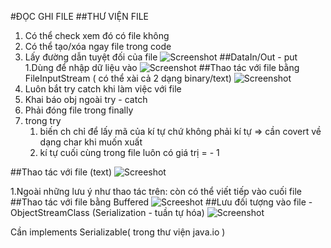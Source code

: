 #ĐỌC GHI FILE
##THƯ VIỆN FILE
1. Có thể check xem đó có file không 
2. Có thể tạo/xóa ngay file trong code
3. Lấy đường dẫn tuyệt đối của file
![Screenshot](https://scontent.xx.fbcdn.net/v/t1.15752-9/p403x403/272326736_671311113881681_7511764882296480152_n.png?_nc_cat=100&ccb=1-5&_nc_sid=aee45a&_nc_ohc=af8oZmrjCiYAX8P6DZD&_nc_ad=z-m&_nc_cid=0&_nc_ht=scontent.xx&oh=03_AVJtiXlTVvsWRuiQCzfLtyQMuC1nFzxxTkzHQ8tXPvgW4w&oe=6216DE11)
##DataIn/Out - put
1.Dùng để nhập dữ liệu vào
![Screenshot](https://scontent.xx.fbcdn.net/v/t1.15752-9/272013603_350237950256918_5716590065533617490_n.png?_nc_cat=110&ccb=1-5&_nc_sid=aee45a&_nc_ohc=yrkLIeHlncUAX_qHRwZ&_nc_ad=z-m&_nc_cid=0&_nc_ht=scontent.xx&oh=03_AVKOThhZoQsVcBLP7xun9LbTkypgLTCbr-Pd4wBWGFLrEw&oe=621880BE)
##Thao tác với file bằng FileInputStream ( có thể xài cả 2 dạng binary/text)
![Screenshot](https://scontent-hel3-1.xx.fbcdn.net/v/t1.15752-9/272323289_1110207249738219_9119514370354027593_n.png?_nc_cat=103&ccb=1-5&_nc_sid=ae9488&_nc_ohc=hNVcVrZrtlgAX_YXsdx&_nc_ht=scontent-hel3-1.xx&oh=03_AVLKr1sStoqsY75iAXNvrxOkRbEhM9FwdkYz4MAAeMsCqw&oe=621632E8)
1. Luôn bắt try catch khi làm việc với file
2. Khai báo obj ngoài try - catch
3. Phải đóng file trong finally 
4. trong try
   1. biến ch chỉ để lấy mã của kí tự chứ không phải kí tự => cần covert về dạng char khi muốn xuất
   2. kí tự cuối cùng trong file luôn có giá trị = - 1
 
##Thao tác với file (text)
![Screeshot](https://scontent.xx.fbcdn.net/v/t1.15752-9/p403x403/272300435_741984470121784_4914142184224906658_n.png?_nc_cat=107&ccb=1-5&_nc_sid=aee45a&_nc_ohc=qcalAxk8jDUAX8Ax2Ys&_nc_oc=AQlNYW346MrLi2nvomH2gc048qvX0VpltJtW2SFj8or6-XhnKIEWWEEOUjMYyg0QIZkVolV2iNmJt2hKk1toAGmi&_nc_ad=z-m&_nc_cid=0&_nc_ht=scontent.xx&oh=03_AVI821V15sGsak-kpml2-UnCqOtI5kCMw4Unyh7KENc7Dg&oe=62181EE1)

1.Ngoài những lưu ý như thao tác trên: còn có thể viết tiếp vào cuối file 
##Thao tác với file bằng Buffered 
![Screeshot](https://scontent-hel3-1.xx.fbcdn.net/v/t1.15752-9/272048825_512303746833223_747657154387587778_n.png?_nc_cat=111&ccb=1-5&_nc_sid=ae9488&_nc_ohc=85JZzlNIp-IAX8u31eI&tn=Nh1sVwXKQts0v8tL&_nc_ht=scontent-hel3-1.xx&oh=03_AVKt_gj51_JQSJDHrl0WMDl3TjcZDu1TpIH3hDVYDP0J8Q&oe=6217FDC0)
##Lưu đối tượng vào file - ObjectStreamClass (Serialization - tuần tự hóa)
![Screenshot](https://scontent.xx.fbcdn.net/v/t1.15752-9/p403x403/272355989_4641921535926989_3544025467313146030_n.png?_nc_cat=103&ccb=1-5&_nc_sid=aee45a&_nc_ohc=dgLprxqcMc4AX-TxdxD&_nc_ad=z-m&_nc_cid=0&_nc_ht=scontent.xx&oh=03_AVKDo9YC8UwW-SjxijZZQmqvzuI1LFRes2Ilw2RAR_ca3g&oe=62166736)

Cần implements Serializable(  trong thư viện java.io )